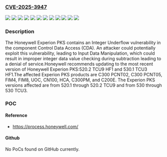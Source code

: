 ### [CVE-2025-3947](https://cve.mitre.org/cgi-bin/cvename.cgi?name=CVE-2025-3947)
![](https://img.shields.io/static/v1?label=Product&message=C200E&color=blue)
![](https://img.shields.io/static/v1?label=Product&message=C300%20PCNT02&color=blue)
![](https://img.shields.io/static/v1?label=Product&message=C300%20PCNT05&color=blue)
![](https://img.shields.io/static/v1?label=Product&message=C300PM&color=blue)
![](https://img.shields.io/static/v1?label=Product&message=CN100&color=blue)
![](https://img.shields.io/static/v1?label=Product&message=FIM4&color=blue)
![](https://img.shields.io/static/v1?label=Product&message=FIM8&color=blue)
![](https://img.shields.io/static/v1?label=Product&message=HCA&color=blue)
![](https://img.shields.io/static/v1?label=Product&message=UOC&color=blue)
![](https://img.shields.io/static/v1?label=Version&message=520.1%20&color=brightgreen)
![](https://img.shields.io/static/v1?label=Version&message=530%20&color=brightgreen)
![](https://img.shields.io/static/v1?label=Vulnerability&message=CWE-191%20Integer%20Underflow%20(Wrap%20or%20Wraparound)&color=brightgreen)

### Description

The Honeywell Experion PKS contains an Integer Underflow vulnerability in the component Control Data Access (CDA). An attacker could potentially exploit this vulnerability, leading to Input Data Manipulation, which could result in improper integer data value checking during subtraction leading to a denial of service.Honeywell recommends updating to the most recent version of Honeywell Experion PKS:520.2 TCU9 HF1 and 530.1 TCU3 HF1.The affected Experion PKS products are C300 PCNT02, C300 PCNT05, FIM4, FIM8, UOC, CN100, HCA, C300PM, and C200E.  The Experion PKS versions affected are from 520.1 through 520.2 TCU9 and from 530 through 530 TCU3.

### POC

#### Reference
- https://process.honeywell.com/

#### Github
No PoCs found on GitHub currently.


